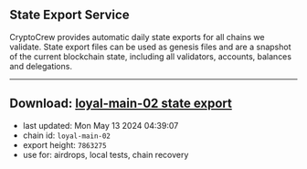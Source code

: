 ## State Export Service
CryptoCrew provides automatic daily state exports for all chains we validate. State export files can be used as genesis files and are a snapshot of the current blockchain state, including all validators, accounts, balances and delegations.

---
**Download: [loyal-main-02 state export](https://dl-eu2.ccvalidators.com/SERVICE/loyal/loyal-main-02_export_7863275.json)**
---

- last updated: Mon May 13 2024 04:39:07
- chain id: `loyal-main-02`
- export height: `7863275`
- use for: airdrops, local tests, chain recovery
